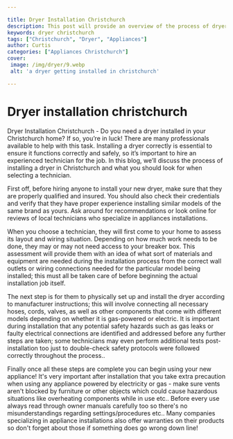 ```yaml
---

title: Dryer Installation Christchurch
description: This post will provide an overview of the process of dryer installation in Christchurch, as well as tips on selecting a technician, so if you need a dryer installed in your home, be sure to read on to get the best results!
keywords: dryer christchurch
tags: ["Christchurch", "Dryer", "Appliances"]
author: Curtis
categories: ["Appliances Christchurch"]
cover: 
 image: /img/dryer/9.webp
 alt: 'a dryer getting installed in christchurch'

---
```


# Dryer installation christchurch

Dryer Installation Christchurch - Do you need a dryer installed in your Christchurch home? If so, you’re in luck! There are many professionals available to help with this task. Installing a dryer correctly is essential to ensure it functions correctly and safely, so it’s important to hire an experienced technician for the job. In this blog, we’ll discuss the process of installing a dryer in Christchurch and what you should look for when selecting a technician. 

First off, before hiring anyone to install your new dryer, make sure that they are properly qualified and insured. You should also check their credentials and verify that they have proper experience installing similar models of the same brand as yours. Ask around for recommendations or look online for reviews of local technicians who specialize in appliances installations. 

When you choose a technician, they will first come to your home to assess its layout and wiring situation. Depending on how much work needs to be done, they may or may not need access to your breaker box. This assessment will provide them with an idea of what sort of materials and equipment are needed during the installation process from the correct wall outlets or wiring connections needed for the particular model being installed; this must all be taken care of before beginning the actual installation job itself. 

The next step is for them to physically set up and install the dryer according to manufacturer instructions; this will involve connecting all necessary hoses, cords, valves, as well as other components that come with different models depending on whether it is gas-powered or electric. It is important during installation that any potential safety hazards such as gas leaks or faulty electrical connections are identified and addressed before any further steps are taken; some technicians may even perform additional tests post-installation too just to double-check safety protocols were followed correctly throughout the process.. 
  
Finally once all these steps are complete you can begin using your new appliance! It's very important after installation that you take extra precaution when using any appliance powered by electricity or gas - make sure vents aren't blocked by furniture or other objects which could cause hazardous situations like overheating components while in use etc.. Before every use always read through owner manuals carefully too so there's no misunderstandings regarding settings/procedures etc.. Many companies specializing in appliance installations also offer warranties on their products so don't forget about those if something does go wrong down line!